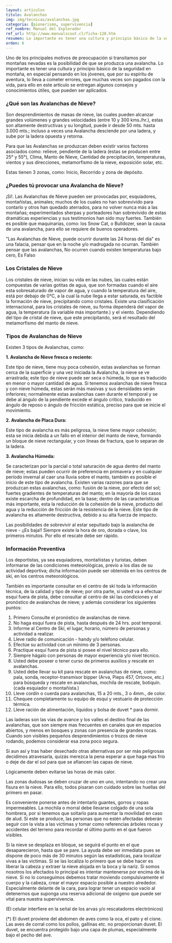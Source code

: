 ```yaml
---
layout: articulos
titulo: Avalanchas
img: img/tecnicas/avalanchas.jpg
categoria: [pionerismo, supervivencia]
ref_nombre: Manual del Explorador
ref_url: http://www.manualscout.cl/ficha-128.htm
resumen: Lo importante es tener una cultura y principio básico de la seguridad en montaña, para ello en este artículo se entregan algunos consejos y conocimientos útiles, que pueden ser aplicados.
orden: 6
---
```

Uno de los principales motivos de preocupación si transitamos por montañas nevadas es la posibilidad de que se produzca una avalancha. Lo importante es tener una cultura y principio básico de la seguridad en montaña, en especial pensando en los jóvenes, que por su espíritu de aventura, lo lleva a cometer errores, que muchas veces son pagados con la vida, para ello en este artículo se entregan algunos consejos y conocimientos útiles, que pueden ser aplicados.

### ¿Qué son las Avalanchas de Nieve?

<amp-img src="{{site.baseurl}}/img/tecnicas/avalanchas1.jpg" width="300" height="250" alt="Rescatistas en Avalancha" layout="fixed" class="img_left rounded"></amp-img>

Son desprendimientos de masas de nieve, las cuales pueden alcanzar grandes volúmenes y grandes velocidades (entre 10 y 300 kms./hr.), estas son altamente destructivas y su longitud, puede ir desde 50 mts. hasta 3.000 mts.; incluso a veces una Avalancha desciende por una ladera, y sube por la ladera opuesta y retorna.

Para que las Avalanchas se produzcan deben existir varios factores asociados como: relieve, pendiente de la ladera (estas se producen entre 25° y 55°), Clima, Manto de Nieve, Cantidad de precipitación, temperaturas, vientos y sus direcciones, metamorfismo de la nieve, exposición solar, etc.

Estas tienen 3 zonas, como: Inicio, Recorrido y zona de depósito.

### ¿Puedes tú provocar una Avalancha de Nieve?

¡Sí!. Las Avalanchas de Nieve pueden ser provocadas por, esquiadores, montañistas, animales; muchos de los cuales no han sobrevivido para contarlo y otros han quedado aterrados, para no volver nunca más a las montañas; experimentados sherpas y porteadores han sobrevivido de estas dramáticas experiencias y sus testimonios han sido muy fuertes. También es posible que maquinarias, como: los Snow Cat, o Bulldozer, sean la causa de una avalancha, para ello se requiere de buenos operadores.

"Las Avalanchas de Nieve, puede ocurrir durante las 24 horas del día" es una falacia, pensar que en la noche y/o madrugada no ocurran. También pensar que las avalanchas, No ocurren cuando existen temperaturas bajo cero, Es Falso

### Los Cristales de Nieve

Los cristales de nieve, inician su vida en las nubes, las cuales están compuestas de varias gotitas de agua, que son formadas cuando el aire esta sobresaturado de vapor de agua, y cuando la temperatura del aire, está por debajo de 0°C, a la cual la nube llega a estar saturada, es factible la formación de nieve, precipitando como cristales. Existe una clasificación internacional, para los cristales de nieve, su forma dependerá del vapor de agua, la temperatura (la variable más importante.) y el viento. Dependiendo del tipo de cristal de nieve, que este precipitando, será el resultado del metamorfismo del manto de nieve.

### Tipos de Avalanchas de Nieve

Existen 3 tipos de Avalanchas, como:

**1. Avalancha de Nieve fresca o reciente:**

<amp-img src="{{site.baseurl}}/img/tecnicas/avalanchas2.jpg" width="300" height="454" alt="{{page.titulo}}" layout="fixed" class="img_right rounded"></amp-img>

Este tipo de nieve, tiene muy poca cohesión, estas avalanchas se forman cerca de la superficie y una vez iniciada la Avalancha, la nieve se ve arrastrada; este tipo de nieve puede ser seca o húmeda, lo que es traducido en menor o mayor cantidad de agua. Si tenemos avalanchas de nieve fresca y con nieve húmeda, estas serán más masivas y sus densidades serán inferiores; normalmente estas avalanchas caen durante el temporal y se debe al ángulo de la pendiente excede el ángulo crítico, traducido en ángulo de reposo o ángulo de fricción estática, preciso para que se inicie el movimiento.

**2. Avalancha de Placa Dura:** 

Este tipo de avalancha es más peligrosa, la nieve tiene mayor cohesión; esta se inicia debida a un fallo en el interior del manto de nieve, formando un bloque de nieve rectangular, y con líneas de fractura, que lo separan de la ladera.

**3. Avalancha Húmeda:**

Se caracterizan por la parcial o total saturación de agua dentro del manto de nieve; estas pueden ocurrir de preferencia en primavera y en cualquier período invernal al caer una lluvia sobre el manto, también es posible el inicio de este tipo de avalancha. Existen varias razones para que se produzcan estas avalanchas, como: fusión de la nieve, por efecto del sol; fuertes gradientes de temperaturas del manto; en la mayoría de los casos existe escarcha de profundidad, en la base; dentro de las características más importante, esta la reducción de la cohesión de la nieve, producto del agua y la reducción de fricción de la resistencia de la nieve. Este tipo de avalancha es altamente destructiva, debido a su alta fuerza de impacto.

Las posibilidades de sobrevivir al estar sepultado bajo la avalancha de nieve - ¡¡Es baja!!
Siempre existe la hora de oro, dorada o clave, los primeros minutos. Por ello el rescate debe ser rápido.

### Información Preventiva

Los deportistas, ya sea esquiadores, montañistas y turistas, deben informarse de las condiciones meteorológicas, previo a los días de su actividad deportiva; dicha información puede ser obtenida en los centros de skí, en los centros meteorológicos.

También es importante consultar en el centro de skí toda la información técnica, de la calidad y tipo de nieve; por otra parte, si usted va a efectuar esquí fuera de pista, debe consultar al centro de skí las condiciones y el pronóstico de avalanchas de nieve; y además considerar los siguientes puntos:

1. Primero Consulte el pronóstico de avalanchas de nieve.
2. No haga esquí fuera de pista, hasta después de 24 hrs. post temporal.
3. Informe al Centro de Skí, el lugar, horario, número de personas y actividad a realizar.
4. Lleve radio de comunicación - handy y/o teléfono celular.
5. Efectúe su actividad con un mínimo de 3 personas.
6. Practique esquí fuera de pista si posee el nivel técnico para ello.
7. Siempre hágalo con personas de mayor experiencia y/o nivel técnico.
8. Usted debe poseer o tener curso de primeros auxilios y rescate en avalanchas.
9. Usted debe llevar su kit para rescate en avalanchas de nieve, como: pala, sonda, receptor-transmisor bipper (Arva, Pieps 457, Ortovox, etc.) para búsqueda y rescate en avalanchas, mochila de rescate, botiquín. (cada esquiador o montañista.)
10. Lleve cordín o cuerda para avalanchas, 15 a 20 mts., 3 o 4mm., de color.
11. Chequee completamente su equipo de esquí y vestuario de protección térmica.
12. Lleve ración de alimentación, líquidos y bolsa de duvet * para dormir.

Las laderas son las vías de avance y los valles el destino final de las avalanchas, que son siempre mas frecuentes en canales que en espacios abiertos, y menos en bosques y zonas con presencia de grandes rocas. Cuando son visibles pequeños desprendimientos o trozos de nieve rodando, podemos considerar esa zona poco segura.

Si aun así y tras haber desechado otras alternativas por ser más peligrosas decidimos atravesarla, quizás merezca la pena esperar a que haga mas frío o deje de dar el sol para que se afiancen las capas de nieve.

Lógicamente deben evitarse las horas de más calor.

Las zonas dudosas se deben cruzar de uno en uno, intentando no crear una fisura en la nieve. Para ello, todos pisaran con cuidado sobre las huellas del primero en pasar.

Es conveniente ponerse antes de intentarlo guantes, gorros y ropas impermeables. La mochila o morral debe llevarse colgado de una sola hombrera, por si tenemos que soltarlo para aumentar la movilidad en caso de alud. Si este se produce, las personas que no estén afectadas deberán seguir con la vista a las victimas y tomar como referencias árboles rocas y accidentes del terreno para recordar el último punto en el que fueron visibles.

Si la nieve se desplaza en bloque, se seguirá el punto en el que desaparecieron, hasta que se pare. La ayuda debe ser inmediata pues se dispone de poco más de 30 minutos según las estadísticas, para localizar vivas a las victimas. Si se las localiza lo primero que se debe hacer es liberar la cabeza y extraer la nieve alojada en la boca y la nariz.
Si somos nosotros los afectados lo principal es intentar mantenerse por encima de la nieve. Si no lo conseguimos debemos tratar moviendo compulsivamente el cuerpo y la cabeza, crear el mayor espacio posible a nuestro alrededor. Especialmente delante de la cara, para lograr tener un espacio vacío al detenernos que suponga una reserva adicional de oxigeno que puede ser vital para nuestra supervivencia.

(El celular interfiere en la señal de los arvas y/o rescatadores electrónicos)

(*) El duvet proviene del abdomen de aves como la oca, el pato y el cisne. Las aves de corral como los pollos, gallinas etc. no proporcionan duvet. El duvet, se encuentra protegido bajo una capa de plumas, especialmente bajo el pecho del ave.